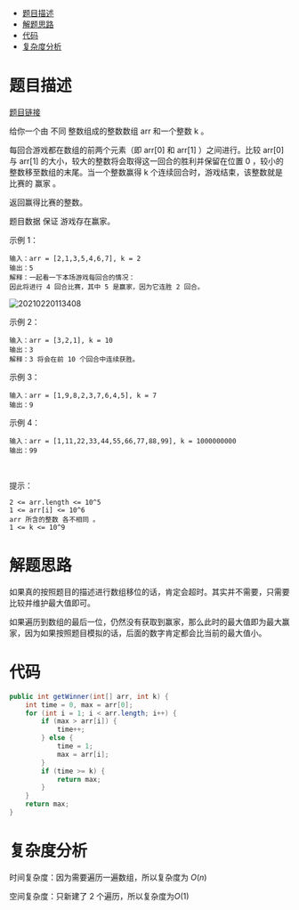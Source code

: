 
- [题目描述](#题目描述)
- [解题思路](#解题思路)
- [代码](#代码)
- [复杂度分析](#复杂度分析)


# 题目描述

[题目链接](https://leetcode-cn.com/problems/find-the-winner-of-an-array-game/)

给你一个由 不同 整数组成的整数数组 arr 和一个整数 k 。

每回合游戏都在数组的前两个元素（即 arr[0] 和 arr[1] ）之间进行。比较 arr[0] 与 arr[1] 的大小，较大的整数将会取得这一回合的胜利并保留在位置 0 ，较小的整数移至数组的末尾。当一个整数赢得 k 个连续回合时，游戏结束，该整数就是比赛的 赢家 。

返回赢得比赛的整数。

题目数据 保证 游戏存在赢家。

示例 1：

    输入：arr = [2,1,3,5,4,6,7], k = 2
    输出：5
    解释：一起看一下本场游戏每回合的情况：
    因此将进行 4 回合比赛，其中 5 是赢家，因为它连胜 2 回合。

![20210220113408](http://yano.oss-cn-beijing.aliyuncs.com/blog/20210220113408.png)

示例 2：

    输入：arr = [3,2,1], k = 10
    输出：3
    解释：3 将会在前 10 个回合中连续获胜。
示例 3：

    输入：arr = [1,9,8,2,3,7,6,4,5], k = 7
    输出：9
示例 4：

    输入：arr = [1,11,22,33,44,55,66,77,88,99], k = 1000000000
    输出：99
 

提示：

    2 <= arr.length <= 10^5
    1 <= arr[i] <= 10^6
    arr 所含的整数 各不相同 。
    1 <= k <= 10^9

# 解题思路

如果真的按照题目的描述进行数组移位的话，肯定会超时。其实并不需要，只需要比较并维护最大值即可。

如果遍历到数组的最后一位，仍然没有获取到赢家，那么此时的最大值即为最大赢家，因为如果按照题目模拟的话，后面的数字肯定都会比当前的最大值小。

# 代码

```java
public int getWinner(int[] arr, int k) {
    int time = 0, max = arr[0];
    for (int i = 1; i < arr.length; i++) {
        if (max > arr[i]) {
            time++;
        } else {
            time = 1;
            max = arr[i];
        }
        if (time >= k) {
            return max;
        }
    }
    return max;
}
```

# 复杂度分析

时间复杂度：因为需要遍历一遍数组，所以复杂度为 $O(n)$

空间复杂度：只新建了 2 个遍历，所以复杂度为$O(1)$
